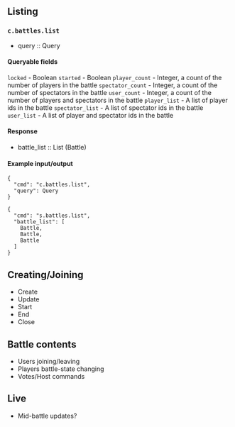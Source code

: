 ## Listing
### `c.battles.list`
* query :: Query

#### Queryable fields
`locked` - Boolean
`started` - Boolean
`player_count` - Integer, a count of the number of players in the battle
`spectator_count` - Integer, a count of the number of spectators in the battle
`user_count` - Integer, a count of the number of players and spectators in the battle
`player_list` - A list of player ids in the battle
`spectator_list` - A list of spectator ids in the battle
`user_list` - A list of player and spectator ids in the battle

#### Response
* battle_list :: List (Battle)

#### Example input/output
```
{
  "cmd": "c.battles.list",
  "query": Query
}

{
  "cmd": "s.battles.list",
  "battle_list": [
    Battle,
    Battle,
    Battle
  ]
}
```

## Creating/Joining
- Create
- Update
- Start
- End
- Close

## Battle contents
- Users joining/leaving
- Players battle-state changing
- Votes/Host commands

## Live
- Mid-battle updates?
